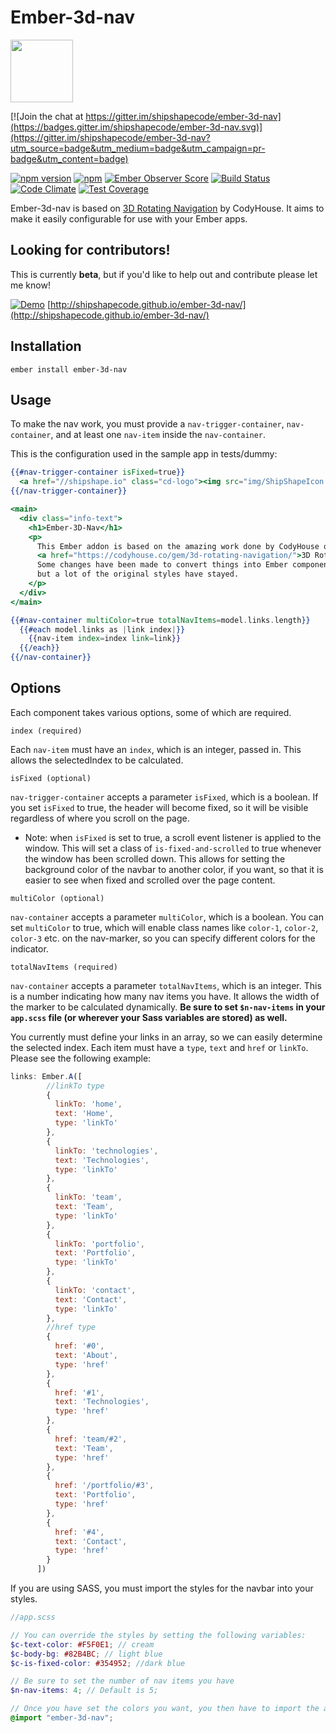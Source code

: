 # Ember-3d-nav

<a href="http://shipshape.io/"><img src="http://i.imgur.com/EVjM7AV.png" width="100" height="100"/></a>

[![Join the chat at https://gitter.im/shipshapecode/ember-3d-nav](https://badges.gitter.im/shipshapecode/ember-3d-nav.svg)](https://gitter.im/shipshapecode/ember-3d-nav?utm_source=badge&utm_medium=badge&utm_campaign=pr-badge&utm_content=badge)

[![npm version](https://badge.fury.io/js/ember-3d-nav.svg)](http://badge.fury.io/js/ember-3d-nav)
[![npm](https://img.shields.io/npm/dm/ember-3d-nav.svg)]()
[![Ember Observer Score](http://emberobserver.com/badges/ember-3d-nav.svg)](http://emberobserver.com/addons/ember-3d-nav)
[![Build Status](https://travis-ci.org/shipshapecode/ember-3d-nav.svg?branch=master)](https://travis-ci.org/shipshapecode/ember-3d-nav)
[![Code Climate](https://codeclimate.com/github/shipshapecode/ember-3d-nav/badges/gpa.svg)](https://codeclimate.com/github/shipshapecode/ember-3d-nav)
[![Test Coverage](https://codeclimate.com/github/shipshapecode/ember-3d-nav/badges/coverage.svg)](https://codeclimate.com/github/shipshapecode/ember-3d-nav/coverage)

Ember-3d-nav is based on [3D Rotating Navigation](https://codyhouse.co/gem/3d-rotating-navigation/) by CodyHouse. It aims to make it easily configurable for use with your Ember apps.

## Looking for contributors!
This is currently **beta**, but if you'd like to help out and contribute please let me know!

[![Demo](http://i.imgur.com/408RMvv.gif)](http://shipshapecode.github.io/ember-3d-nav/)
[http://shipshapecode.github.io/ember-3d-nav/](http://shipshapecode.github.io/ember-3d-nav/)

## Installation

`ember install ember-3d-nav`

## Usage

To make the nav work, you must provide a `nav-trigger-container`, `nav-container`, and at least one `nav-item` inside the `nav-container`.

This is the configuration used in the sample app in tests/dummy:

```hbs
{{#nav-trigger-container isFixed=true}}
  <a href="//shipshape.io" class="cd-logo"><img src="img/ShipShapeIcon.svg" alt="Logo"></a>
{{/nav-trigger-container}}

<main>
  <div class="info-text">
    <h1>Ember-3D-Nav</h1>
    <p>
      This Ember addon is based on the amazing work done by CodyHouse on
      <a href="https://codyhouse.co/gem/3d-rotating-navigation/">3D Rotating Navigation</a>.
      Some changes have been made to convert things into Ember components and try to make it reusable,
      but a lot of the original styles have stayed.
    </p>
  </div>
</main>

{{#nav-container multiColor=true totalNavItems=model.links.length}}
  {{#each model.links as |link index|}}
    {{nav-item index=index link=link}}
  {{/each}}
{{/nav-container}}
```

## Options

Each component takes various options, some of which are required.

`index (required)`

Each `nav-item` must have an `index`, which is an integer, passed in. This allows the selectedIndex to be calculated.

`isFixed (optional)`

`nav-trigger-container` accepts a parameter `isFixed`, which is a boolean. If you set `isFixed` to true, the header will become fixed, so it will be visible regardless of where you scroll on the page.

- Note: when `isFixed` is set to true, a scroll event listener is applied to the window. This will set a class of `is-fixed-and-scrolled` to true whenever the window has been scrolled down. This allows for setting the background color of the navbar to another color, if you want, so that it is easier to see when fixed and scrolled over the page content.

`multiColor (optional)`

`nav-container` accepts a parameter `multiColor`, which is a boolean. You can set `multiColor` to true, which will enable class names like `color-1`, `color-2`, `color-3` etc. on the nav-marker, so you can specify different colors for the indicator.

`totalNavItems (required)`

`nav-container` accepts a parameter `totalNavItems`, which is an integer. This is a number indicating how many nav items you have. It allows the width of the marker to be calculated dynamically. **Be sure to set `$n-nav-items` in your `app.scss` file (or wherever your Sass variables are stored) as well.**

You currently must define your links in an array, so we can easily determine the selected index. Each item must have a `type`, `text` and `href` or `linkTo`. Please see the following example:

```js
links: Ember.A([
        //linkTo type
        {
          linkTo: 'home',
          text: 'Home',
          type: 'linkTo'
        },
        {
          linkTo: 'technologies',
          text: 'Technologies',
          type: 'linkTo'
        },
        {
          linkTo: 'team',
          text: 'Team',
          type: 'linkTo'
        },
        {
          linkTo: 'portfolio',
          text: 'Portfolio',
          type: 'linkTo'
        },
        {
          linkTo: 'contact',
          text: 'Contact',
          type: 'linkTo'
        },
        //href type
        {
          href: '#0',
          text: 'About',
          type: 'href'
        },
        {
          href: '#1',
          text: 'Technologies',
          type: 'href'
        },
        {
          href: 'team/#2',
          text: 'Team',
          type: 'href'
        },
        {
          href: '/portfolio/#3',
          text: 'Portfolio',
          type: 'href'
        },
        {
          href: '#4',
          text: 'Contact',
          type: 'href'
        }
      ])
```

If you are using SASS, you must import the styles for the navbar into your styles.

```scss
//app.scss

// You can override the styles by setting the following variables:
$c-text-color: #F5F0E1; // cream
$c-body-bg: #82B4BC; // light blue
$c-is-fixed-color: #354952; //dark blue

// Be sure to set the number of nav items you have
$n-nav-items: 4; // Default is 5;

// Once you have set the colors you want, you then have to import the addon styles.
@import "ember-3d-nav";
```

